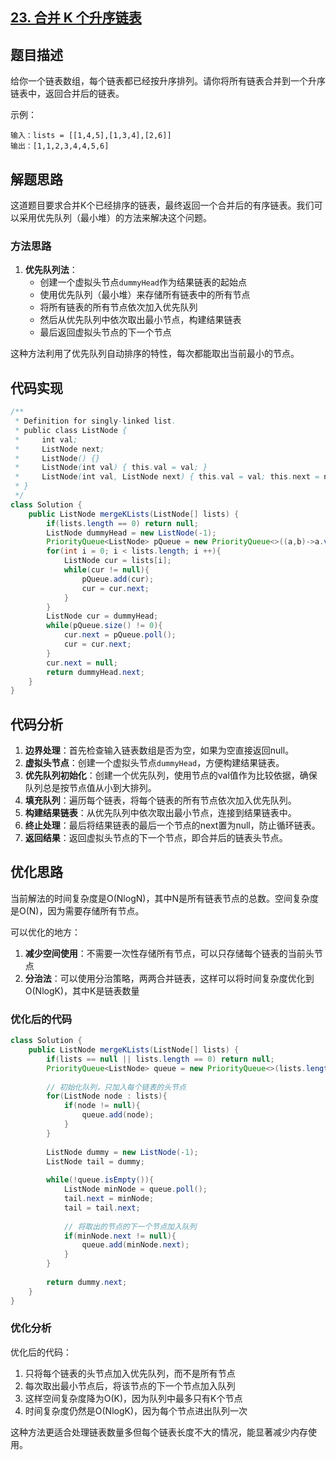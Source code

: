 ## [23. 合并 K 个升序链表](https://leetcode.cn/problems/merge-k-sorted-lists/)

## 题目描述

给你一个链表数组，每个链表都已经按升序排列。请你将所有链表合并到一个升序链表中，返回合并后的链表。

示例：
```
输入：lists = [[1,4,5],[1,3,4],[2,6]]
输出：[1,1,2,3,4,4,5,6]
```

## 解题思路

这道题目要求合并K个已经排序的链表，最终返回一个合并后的有序链表。我们可以采用优先队列（最小堆）的方法来解决这个问题。

### 方法思路

1. **优先队列法**：
   - 创建一个虚拟头节点`dummyHead`作为结果链表的起始点
   - 使用优先队列（最小堆）来存储所有链表中的所有节点
   - 将所有链表的所有节点依次加入优先队列
   - 然后从优先队列中依次取出最小节点，构建结果链表
   - 最后返回虚拟头节点的下一个节点

这种方法利用了优先队列自动排序的特性，每次都能取出当前最小的节点。

## 代码实现

```java
/**
 * Definition for singly-linked list.
 * public class ListNode {
 *     int val;
 *     ListNode next;
 *     ListNode() {}
 *     ListNode(int val) { this.val = val; }
 *     ListNode(int val, ListNode next) { this.val = val; this.next = next; }
 * }
 */
class Solution {
    public ListNode mergeKLists(ListNode[] lists) {
        if(lists.length == 0) return null;
        ListNode dummyHead = new ListNode(-1);
        PriorityQueue<ListNode> pQueue = new PriorityQueue<>((a,b)->a.val - b.val);
        for(int i = 0; i < lists.length; i ++){
            ListNode cur = lists[i];
            while(cur != null){
                pQueue.add(cur);
                cur = cur.next;
            }
        }
        ListNode cur = dummyHead;
        while(pQueue.size() != 0){
            cur.next = pQueue.poll();
            cur = cur.next;
        }
        cur.next = null;
        return dummyHead.next;
    }
}
```

## 代码分析

1. **边界处理**：首先检查输入链表数组是否为空，如果为空直接返回null。
2. **虚拟头节点**：创建一个虚拟头节点`dummyHead`，方便构建结果链表。
3. **优先队列初始化**：创建一个优先队列，使用节点的val值作为比较依据，确保队列总是按节点值从小到大排列。
4. **填充队列**：遍历每个链表，将每个链表的所有节点依次加入优先队列。
5. **构建结果链表**：从优先队列中依次取出最小节点，连接到结果链表中。
6. **终止处理**：最后将结果链表的最后一个节点的next置为null，防止循环链表。
7. **返回结果**：返回虚拟头节点的下一个节点，即合并后的链表头节点。

## 优化思路

当前解法的时间复杂度是O(NlogN)，其中N是所有链表节点的总数。空间复杂度是O(N)，因为需要存储所有节点。

可以优化的地方：
1. **减少空间使用**：不需要一次性存储所有节点，可以只存储每个链表的当前头节点
2. **分治法**：可以使用分治策略，两两合并链表，这样可以将时间复杂度优化到O(NlogK)，其中K是链表数量

### 优化后的代码

```java
class Solution {
    public ListNode mergeKLists(ListNode[] lists) {
        if(lists == null || lists.length == 0) return null;
        PriorityQueue<ListNode> queue = new PriorityQueue<>(lists.length, (a, b) -> a.val - b.val);
        
        // 初始化队列，只加入每个链表的头节点
        for(ListNode node : lists){
            if(node != null){
                queue.add(node);
            }
        }
        
        ListNode dummy = new ListNode(-1);
        ListNode tail = dummy;
        
        while(!queue.isEmpty()){
            ListNode minNode = queue.poll();
            tail.next = minNode;
            tail = tail.next;
            
            // 将取出的节点的下一个节点加入队列
            if(minNode.next != null){
                queue.add(minNode.next);
            }
        }
        
        return dummy.next;
    }
}
```

### 优化分析

优化后的代码：
1. 只将每个链表的头节点加入优先队列，而不是所有节点
2. 每次取出最小节点后，将该节点的下一个节点加入队列
3. 这样空间复杂度降为O(K)，因为队列中最多只有K个节点
4. 时间复杂度仍然是O(NlogK)，因为每个节点进出队列一次

这种方法更适合处理链表数量多但每个链表长度不大的情况，能显著减少内存使用。